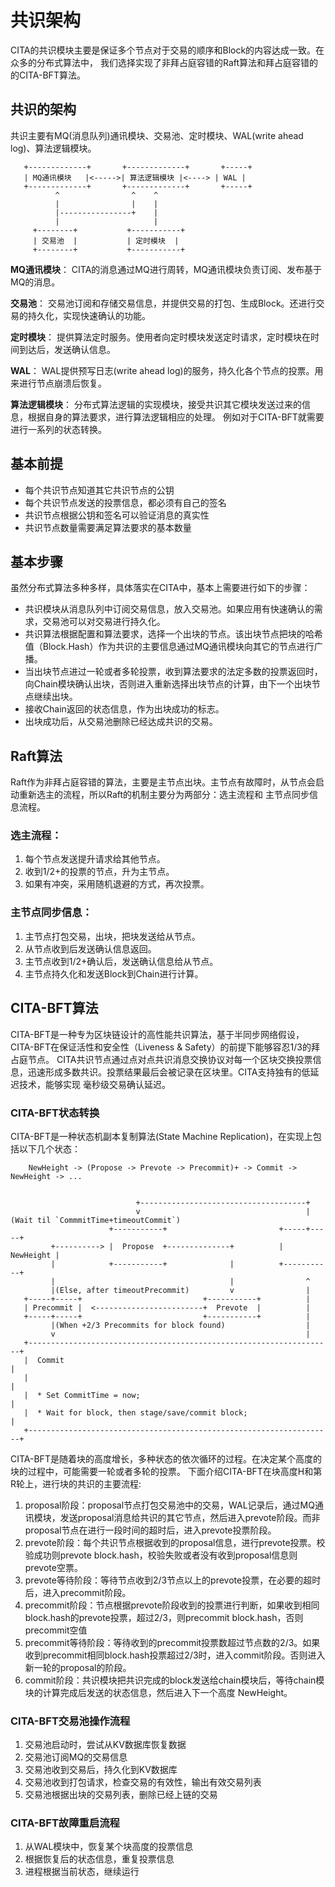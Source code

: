 # 共识架构

CITA的共识模块主要是保证多个节点对于交易的顺序和Block的内容达成一致。在众多的分布式算法中， 我们选择实现了非拜占庭容错的Raft算法和拜占庭容错的的CITA-BFT算法。

## 共识的架构

共识主要有MQ(消息队列)通讯模块、交易池、定时模块、WAL(write ahead log)、算法逻辑模块。

       +-------------+       +-------------+       +-----+
       | MQ通讯模块   |<----->| 算法逻辑模块 |<----> | WAL |
       +-------------+       +-------------+       +-----+
              ^                ^    ^
              |                |    |
              |----------------+    |
              |                     |
         +--------+           +-----------+
         | 交易池  |           | 定时模块  |
         +--------+           +-----------+
    

**MQ通讯模块**： CITA的消息通过MQ进行周转，MQ通讯模块负责订阅、发布基于MQ的消息。

**交易池**： 交易池订阅和存储交易信息，并提供交易的打包、生成Block。还进行交易的持久化，实现快速确认的功能。

**定时模块**： 提供算法定时服务。使用者向定时模块发送定时请求，定时模块在时间到达后，发送确认信息。

**WAL**： WAL提供预写日志(write ahead log)的服务，持久化各个节点的投票。用来进行节点崩溃后恢复。

**算法逻辑模块**： 分布式算法逻辑的实现模块，接受共识其它模块发送过来的信息，根据自身的算法要求，进行算法逻辑相应的处理。 例如对于CITA-BFT就需要进行一系列的状态转换。

## 基本前提

- 每个共识节点知道其它共识节点的公钥
- 每个共识节点发送的投票信息，都必须有自己的签名
- 共识节点根据公钥和签名可以验证消息的真实性
- 共识节点数量需要满足算法要求的基本数量

## 基本步骤

虽然分布式算法多种多样，具体落实在CITA中，基本上需要进行如下的步骤：

- 共识模块从消息队列中订阅交易信息，放入交易池。如果应用有快速确认的需求，交易池可以对交易进行持久化。
- 共识算法根据配置和算法要求，选择一个出块的节点。该出块节点把块的哈希值（Block.Hash）作为共识的主要信息通过MQ通讯模块向其它的节点进行广播。
- 当出块节点进过一轮或者多轮投票，收到算法要求的法定多数的投票返回时，向Chain模块确认出块，否则进入重新选择出块节点的计算，由下一个出块节点继续出块。
- 接收Chain返回的状态信息，作为出块成功的标志。
- 出块成功后，从交易池删除已经达成共识的交易。

## Raft算法

Raft作为非拜占庭容错的算法，主要是主节点出块。主节点有故障时，从节点会启动重新选主的流程，所以Raft的机制主要分为两部分：选主流程和 主节点同步信息流程。

### 选主流程：

1. 每个节点发送提升请求给其他节点。
2. 收到1/2+的投票的节点，升为主节点。
3. 如果有冲突，采用随机退避的方式，再次投票。

### 主节点同步信息：

1. 主节点打包交易，出块，把块发送给从节点。
2. 从节点收到后发送确认信息返回。
3. 主节点收到1/2+确认后，发送确认信息给从节点。
4. 主节点持久化和发送Block到Chain进行计算。

## CITA-BFT算法

CITA-BFT是一种专为区块链设计的高性能共识算法，基于半同步网络假设，CITA-BFT在保证活性和安全性（Liveness & Safety）的前提下能够容忍1/3的拜占庭节点。 CITA共识节点通过点对点共识消息交换协议对每一个区块交换投票信息，迅速形成多数共识。投票结果最后会被记录在区块里。CITA支持独有的低延迟技术，能够实现 毫秒级交易确认延迟。

### CITA-BFT状态转换

CITA-BFT是一种状态机副本复制算法(State Machine Replication)，在实现上包括以下几个状态：

        NewHeight -> (Propose -> Prevote -> Precommit)+ -> Commit -> NewHeight -> ...
    

                                +-------------------------------------+
                                v                                     |(Wait til `CommmitTime+timeoutCommit`)
                          +-----------+                         +-----+-----+
             +----------> |  Propose  +--------------+          | NewHeight |
             |            +-----------+              |          +-----------+
             |                                       |                ^
             |(Else, after timeoutPrecommit)         v                |
       +-----+-----+                           +-----------+          |
       | Precommit |  <------------------------+  Prevote  |          |
       +-----+-----+                           +-----------+          |
             |(When +2/3 Precommits for block found)                  |
             v                                                        |
       +--------------------------------------------------------------------+
       |  Commit                                                            |
       |                                                                    |
       |  * Set CommitTime = now;                                           |
       |  * Wait for block, then stage/save/commit block;                   |
       +--------------------------------------------------------------------+
    

CITA-BFT是随着块的高度增长，多种状态的依次循环的过程。在决定某个高度的块的过程中，可能需要一轮或者多轮的投票。 下面介绍CITA-BFT在块高度H和第R轮上，进行块的共识的主要流程:

1. proposal阶段：proposal节点打包交易池中的交易，WAL记录后，通过MQ通讯模块，发送proposal消息给共识的其它节点，然后进入prevote阶段。而非proposal节点在进行一段时间的超时后，进入prevote投票阶段。
2. prevote阶段：每个共识节点根据收到的proposal信息，进行prevote投票。校验成功则prevote block.hash，校验失败或者没有收到proposal信息则prevote空票。
3. prevote等待阶段：等待节点收到2/3节点以上的prevote投票，在必要的超时后，进入precommit阶段。
4. precommit阶段：节点根据prevote阶段收到的投票进行判断，如果收到相同block.hash的prevote投票，超过2/3，则precommit block.hash，否则precommit空值
5. precommit等待阶段：等待收到的precommit投票数超过节点数的2/3。如果收到precommit相同block.hash投票超过2/3时，进入commit阶段。否则进入新一轮的proposal的阶段。
6. commit阶段：共识模块把共识完成的block发送给chain模块后，等待chain模块的计算完成后发送的状态信息，然后进入下一个高度 NewHeight。

### CITA-BFT交易池操作流程

1. 交易池启动时，尝试从KV数据库恢复数据
2. 交易池订阅MQ的交易信息
3. 交易池收到交易后，持久化到KV数据库
4. 交易池收到打包请求，检查交易的有效性，输出有效交易列表
5. 交易池根据出块的交易列表，删除已经上链的交易

### CITA-BFT故障重启流程

1. 从WAL模块中，恢复某个块高度的投票信息
2. 根据恢复后的状态信息，重复投票信息
3. 进程根据当前状态，继续运行